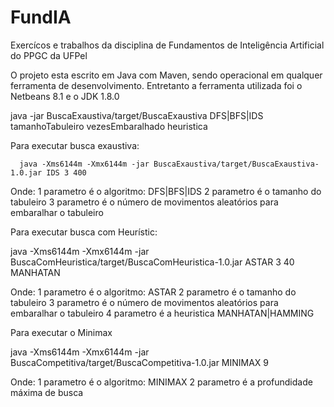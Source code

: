 # FundIA
Exercícos e trabalhos da disciplina de Fundamentos de Inteligência Artificial do PPGC da UFPel

O projeto esta escrito em Java com Maven, sendo operacional em qualquer ferramenta de desenvolvimento. Entretanto a 
ferramenta utilizada foi o Netbeans 8.1 e o JDK 1.8.0



java -jar BuscaExaustiva/target/BuscaExaustiva DFS|BFS|IDS tamanhoTabuleiro vezesEmbaralhado heuristica


Para executar busca exaustiva:

      java -Xms6144m -Xmx6144m -jar BuscaExaustiva/target/BuscaExaustiva-1.0.jar IDS 3 400 

Onde:
1 parametro é o algoritmo:  DFS|BFS|IDS
2 parametro é o tamanho do tabuleiro
3 parametro é o número de movimentos aleatórios para embaralhar o tabuleiro




Para executar busca com Heurístic:

java -Xms6144m -Xmx6144m -jar BuscaComHeuristica/target/BuscaComHeuristica-1.0.jar ASTAR 3 40 MANHATAN

Onde:
1 parametro é o algoritmo:  ASTAR
2 parametro é o tamanho do tabuleiro
3 parametro é o número de movimentos aleatórios para embaralhar o tabuleiro
4 parametro é a heuristica MANHATAN|HAMMING





Para executar o Minimax

java -Xms6144m -Xmx6144m -jar BuscaCompetitiva/target/BuscaCompetitiva-1.0.jar MINIMAX 9

Onde:
1 parametro é o algoritmo:  MINIMAX
2 parametro é a profundidade máxima de busca